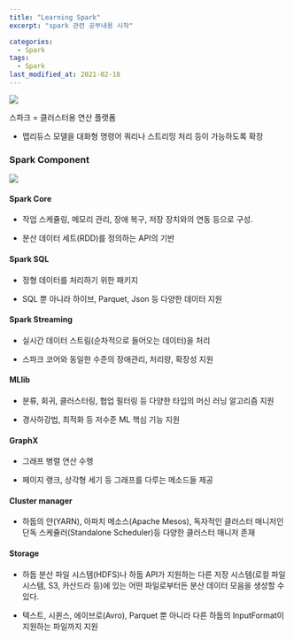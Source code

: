 ```yaml
---
title: "Learning Spark"
excerpt: "spark 관련 공부내용 시작"

categories:
  - Spark
tags:
  - Spark
last_modified_at: 2021-02-18
---
```



![](https://img1.daumcdn.net/thumb/R800x0/?scode=mtistory2&fname=https%3A%2F%2Ft1.daumcdn.net%2Fcfile%2Ftistory%2F99DF803359B3ECB00D)

스파크 = 클러스터용 연산 플랫폼

- 맵리듀스 모델을 대화형 명령어 쿼리나 스트리밍 처리 등이 가능하도록 확장

### Spark Component

![](https://cdn-images-1.medium.com/max/800/1*UfSqtksZQ_vgrrQtK5DPRA.png)

#### Spark Core

- 작업 스케쥴링, 메모리 관리, 장애 복구, 저장 장치와의 연동 등으로 구성.

- 분산 데이터 세트(RDD)를 정의하는 API의 기반

#### Spark SQL

- 정형 데이터를 처리하기 위한 패키지

- SQL 뿐 아니라 하이브, Parquet, Json 등 다양한 데이터 지원

#### Spark Streaming

- 실시간 데이터 스트림(순차적으로 들어오는 데이터)을 처리

- 스파크 코어와 동일한 수준의 장애관리, 처리량, 확장성 지원

#### MLlib

- 분류, 회귀, 클러스터링, 협업 필터링 등 다양한 타입의 머신 러닝 알고리즘 지원

- 경사하강법, 최적화 등 저수준 ML 핵심 기능 지원

#### GraphX

- 그래프 병렬 연산 수행

- 페이지 랭크, 상각형 세기 등 그래프를 다루는 메소드들 제공

#### Cluster manager

- 하둡의 얀(YARN), 아파치 메소스(Apache Mesos), 독자적인 클러스터 매니저인 단독 스케쥴러(Standalone Scheduler)등 다양한 클러스터 매니저 존재

#### Storage

- 하둡 분산 파일 시스템(HDFS)나 하둡 API가 지원하는 다른 저장 시스템(로컬 파일 시스템, S3, 카산드라 등)에 있는 어떤 파일로부터든 분산 데이터 모음을 생성할 수 있다.

- 텍스트, 시퀸스, 에이브로(Avro), Parquet 뿐 아니라 다른 하둡의 InputFormat이 지원하는 파일까지 지원